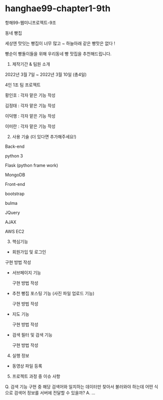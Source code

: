 # hanghae99-chapter1-9th
항해99-웹미니프로젝트-9조


동네 빵집

세상엔 맛잇는 빵집이 너무 많고 ~ 하늘아래 같은 빵맛은 없다 !

빵순이 빵돌이들을 위해 우리동네 빵 맛집을 추천해드립니다.


1. 제작기간 & 팀원 소개

2022년 3월 7일 ~ 2022년 3월 10일 (총4일)

4인 1조 팀 프로젝트

황인호 : 각자 맡은 기능 작성

김정태 : 각자 맡은 기능 작성

이덕행 : 각자 맡은 기능 작성

이미란 : 각자 맡은 기능 작성




2. 사용 기술 (더 있다면 추가해주세요!)


Back-end

python 3

Flask (python frame work)

MongoDB


Front-end

bootstrap

bulma

JQuery

AJAX

AWS EC2




3. 핵심기능

- 회원가입 및 로그인

구현 방법 작성

- 서브페이지 기능

     구현 방법 작성


- 추천 빵집 포스팅 기능 (사진 파일 업로드 기능)

     구현 방법 작성


- 지도 기능

     구현 방법 작성


- 검색 필터 및 검색 기능

     구현 방법 작성



4. 실행 정보

 - 동영상 파일 등록



5. 프로젝트 과정 중 이슈 사항

Q. 검색 기능 구현 중 해당 검색어와 일치하는 데이터만 찾아서 불러와야 하는데 어떤 식으로 검색어 정보를 서버에 전달할 수 있을까?
A. ...
